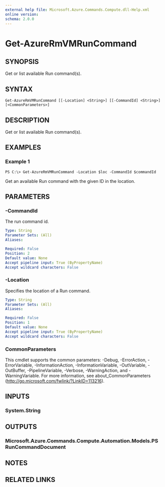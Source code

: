```yaml
---
external help file: Microsoft.Azure.Commands.Compute.dll-Help.xml
online version: 
schema: 2.0.0
---
```


# Get-AzureRmVMRunCommand

## SYNOPSIS
Get or list available Run command(s).

## SYNTAX

```
Get-AzureRmVMRunCommand [[-Location] <String>] [[-CommandId] <String>] [<CommonParameters>]
```

## DESCRIPTION
Get or list available Run command(s).

## EXAMPLES

### Example 1
```
PS C:\> Get-AzureRmVMRunCommand -Location $loc -CommandId $commandId
```

Get an available Run command with the given ID in the location.

## PARAMETERS

### -CommandId
The run command id.

```yaml
Type: String
Parameter Sets: (All)
Aliases: 

Required: False
Position: 2
Default value: None
Accept pipeline input: True (ByPropertyName)
Accept wildcard characters: False
```

### -Location
Specifies the location of a Run command.

```yaml
Type: String
Parameter Sets: (All)
Aliases: 

Required: False
Position: 1
Default value: None
Accept pipeline input: True (ByPropertyName)
Accept wildcard characters: False
```

### CommonParameters
This cmdlet supports the common parameters: -Debug, -ErrorAction, -ErrorVariable, -InformationAction, -InformationVariable, -OutVariable, -OutBuffer, -PipelineVariable, -Verbose, -WarningAction, and -WarningVariable. For more information, see about_CommonParameters (http://go.microsoft.com/fwlink/?LinkID=113216).

## INPUTS

### System.String

## OUTPUTS

### Microsoft.Azure.Commands.Compute.Automation.Models.PSRunCommandDocument

## NOTES

## RELATED LINKS

